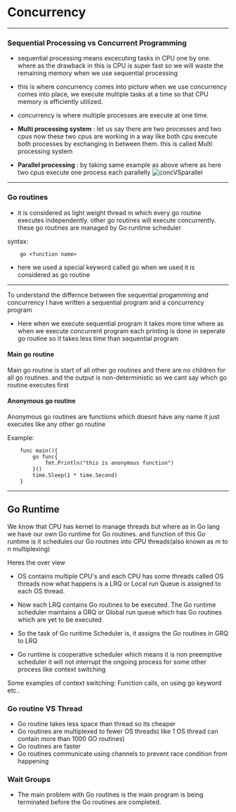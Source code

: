 # Concurrency
----------------------------------------------------------------------------------------------------------------------------

### Sequential Processing vs Concurrent Programming

 * sequential processing means excecuting tasks in CPU one by one. where as the drawback in this is CPU is super fast so we will waste the remaining memory when we use sequential processing

 * this is where concurrency comes into picture when we use concurrency comes into place, we execute multiple tasks at a time so that CPU memory is efficiently utilized. 

 * concurrency is where multiple processes are execute at one time.
 * **Multi processing system** : let us say there are two processes and two cpus now these two cpus are working in a way like both cpu execute both processes by exchanging in between them. this is called Multi processing system
 * **Parallel processing** : by taking same example as above where as here two cpus execute one process each parallelly
 ![concVSparallel](https://th.bing.com/th/id/OIP.YodILe1zI4wCSo_vVDrdCQHaEo?w=287&h=180&c=7&r=0&o=5&dpr=1.3&pid=1.7)
----------------------------------------------------------------------------------------------------------------------------

### Go routines

* it is considered as light weight thread in which every go routine executes independently. other go routines will execute concurrently. these go routines are managed by Go runtime scheduler

syntax: 

```
    go <function name>
```
* here we used a special keyword called go when we used it is considered as go routine
----------------------------------------------------------------------------------------------------------------------------

To understand the differnce between the sequential progamming and concurrency I have written a sequential program and a concurrency program

* Here when we execute sequential program it takes more time where as when we execute concurrent program each printing is done in seperate go routine so it takes less time than sequential program

#### Main go routine

Main go routine is start of all other go routines and there are no children for all go routines. and the output is non-deterministic so we cant say which go routine executes first

#### Anonymous go routine

Anonymous go routines are functions which doesnt have any name it just executes like any other go routine
 
Example:

```
    func main(){
        go func{
            fmt.Println("this is anonymous function")
        }()
        time.Sleep(1 * time.Second)
    }
```
 
----------------------------------------------------------------------------------------------------------------------------

## Go Runtime

We know that CPU has kernel to manage threads but where as in Go lang we have our own Go runtime for Go routines. and function of this Go runtime is it schedules our Go routines into CPU threads(also known as m to n multiplexing)

Heres the over view

* OS contains multiple CPU's and each CPU has some threads called OS threads now what happens is a LRQ or Local run Queue is assigned to each OS thread.
* Now each LRQ contains Go routines to be executed. The Go runtime scheduler maintains a GRQ or Global run queue which has Go routines which are yet to be executed
* So the task of Go runtime Scheduler is, it assigns the Go routines in GRQ to LRQ

* Go runtime is cooperative scheduler which means it is non preemptive scheduler it will not interrupt the ongoing process for some other process like context switching

Some examples of context switching: Function calls, on using go keyword etc..

### Go routine VS Thread

* Go routine takes less space than thread so its cheaper
* Go routines are multiplexed to fewer OS threads( like 1 OS thread can contain more than 1000 GO routines)
* Go routines are faster
* Go routines communicate using channels to prevent race condition from happening

### Wait Groups

* The main problem with Go routines is the main program is being terminated before the Go routines are completed.